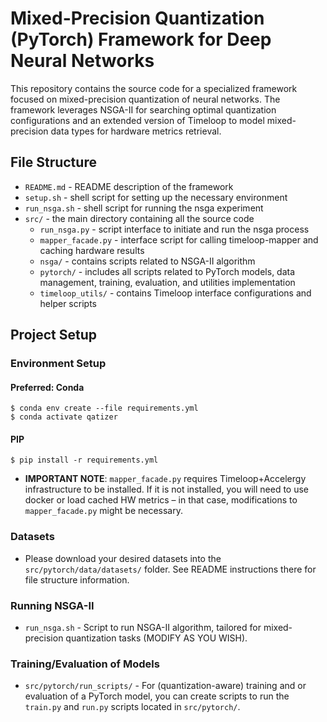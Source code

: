 # Mixed-Precision Quantization (PyTorch) Framework for Deep Neural Networks

This repository contains the source code for a specialized framework focused on mixed-precision quantization of neural networks. The framework leverages NSGA-II for searching optimal quantization configurations and an extended version of Timeloop to model mixed-precision data types for hardware metrics retrieval.

## File Structure

- `README.md` - README description of the framework
- `setup.sh` - shell script for setting up the necessary environment
- `run_nsga.sh` - shell script for running the nsga experiment
- `src/` - the main directory containing all the source code
    - `run_nsga.py` - script interface to initiate and run the nsga process
    - `mapper_facade.py` - interface script for calling timeloop-mapper and caching hardware results
    - `nsga/` - contains scripts related to NSGA-II algorithm
    - `pytorch/` - includes all scripts related to PyTorch models, data management, training, evaluation, and utilities implementation
    - `timeloop_utils/` - contains Timeloop interface configurations and helper scripts

## Project Setup

### Environment Setup

#### Preferred: Conda

```shell
$ conda env create --file requirements.yml
$ conda activate qatizer
```

#### PIP

```shell
$ pip install -r requirements.yml
```

- **IMPORTANT NOTE**: `mapper_facade.py` requires Timeloop+Accelergy infrastructure to be installed. If it is not installed, you will need to use docker or load cached HW metrics – in that case, modifications to `mapper_facade.py` might be necessary. 


### Datasets

- Please download your desired datasets into the  `src/pytorch/data/datasets/` folder. See README instructions there for file structure information.

### Running NSGA-II

- `run_nsga.sh` - Script to run NSGA-II algorithm, tailored for mixed-precision quantization tasks (MODIFY AS YOU WISH).

### Training/Evaluation of Models

- `src/pytorch/run_scripts/` - For (quantization-aware) training and or evaluation of a PyTorch model, you can create scripts to run the `train.py` and `run.py` scripts located in `src/pytorch/`.
